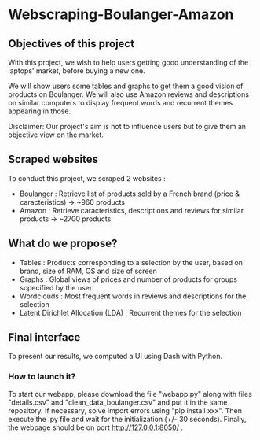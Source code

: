 # Webscraping-Boulanger-Amazon
## Objectives of this project
With this project, we wish to help users getting good understanding of the laptops' market, before buying a new one. 

We will show users some tables and graphs to get them a good vision of products on Boulanger. We will also use Amazon reviews and descriptions on similar computers to display frequent words and recurrent themes appearing in those.

Disclaimer: Our project's aim is not to influence users but to give them an objective view on the market.

## Scraped websites
To conduct this project, we scraped 2 websites :
- Boulanger : Retrieve list of products sold by a French brand (price & caracteristics) -> ~960 products
- Amazon : Retrieve caracteristics, descriptions and reviews for similar products -> ~2700 products

## What do we propose?
- Tables : Products corresponding to a selection by the user, based on brand, size of RAM, OS and size of screen
- Graphs : Global views of prices and number of products for groups scpecified by the user
- Wordclouds : Most frequent words in reviews and descriptions for the selection
- Latent Dirichlet Allocation (LDA) : Recurrent themes for the selection

## Final interface
To present our results, we computed a UI using Dash with Python.

### How to launch it?
To start our webapp, please download the file "webapp.py" along with files "details.csv" and "clean_data_boulanger.csv" and put it in the same repository. If necessary, solve import errors using "pip install xxx". Then execute the .py file and wait for the initialization (+/- 30 seconds). Finally, the webpage should be on port http://127.0.0.1:8050/ .
